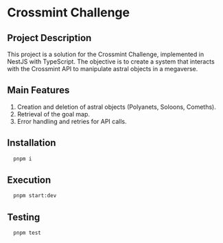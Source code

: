 # Crossmint Challenge

## Project Description

This project is a solution for the Crossmint Challenge, implemented in NestJS with TypeScript. The objective is to create a system that interacts with the Crossmint API to manipulate astral objects in a megaverse.

## Main Features

1. Creation and deletion of astral objects (Polyanets, Soloons, Comeths).
2. Retrieval of the goal map.
3. Error handling and retries for API calls.

## Installation

```bash
  pnpm i
```

## Execution

```bash
  pnpm start:dev
```

## Testing

```bash
  pnpm test
```
